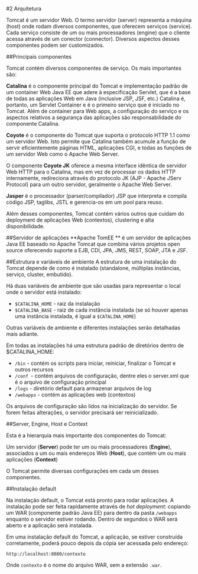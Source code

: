 #2 Arquitetura

Tomcat é um servidor Web. O termo servidor (server) representa a máquina (host) onde rodam diversos componentes, que oferecem serviços (service). Cada serviço consiste de um ou mais processadores (engine) que o cliente acessa através de um conector (connector). Diversos aspectos desses componentes podem ser customizados.

##Principais componentes

Tomcat contém diversos componentes de serviço. Os mais importantes são:

**Catalina** é o componente principal do Tomcat e implementação padrão de um container Web Java EE que adere à especificação Servlet, que é a base de todas as aplicações Web em Java (inclusive JSP, JSF, etc.) Catalina é, portanto, um Servlet Container e é o primeiro serviço que é iniciado no Tomcat. Além de container para Web apps, a configuração do serviço e os aspectos relativos a segurança das aplicações são responsabilidade do componente Catalina.

**Coyote** é o componente do Tomcat que suporta o protocolo HTTP 1.1 como um servidor Web. Isto permite que Catalina também acumule a função de servir eficientemente páginas HTML, aplicações CGI, e todas as funções de um servidor Web como o Apache Web Server. 

O componente **Coyote JK** oferece a mesma interface idêntica de servidor Web HTTP para o Catalina, mas em vez de processar os dados HTTP internamente, redireciona através do protocolo JK (AJP - Apache JServ Protocol) para um outro servidor, geralmente o Apache Web Server.

**Jasper** é o processador (parser/compilador) JSP que interpreta e compila código JSP, taglibs, JSTL e gerencia-os em um pool para reuso.

Além desses componentes, Tomcat contém vários outros que cuidam do deployment de aplicações Web (contextos), clustering e alta disponibilidade.

##Servidor de aplicações
**Apache TomEE ** é um servidor de aplicações Java EE baseado no Apache Tomcat que combina vários projetos open source oferecendo suporte a EJB, CDI, JPA, JMS, REST, SOAP, JTA e JSF.

##Estrutura e variáveis de ambiente
A estrutura de uma instalação do Tomcat depende de como é instalado (standalone, múltiplas instâncias, serviço, cluster, embutido).

Há duas variáveis de ambiente que são usadas para representar o local onde o servidor está instalado:

* `$CATALINA_HOME` - raiz da instalação
* `$CATALINA_BASE` - raiz de cada instância instalada (se só houver apenas uma instância instalada, é igual a `$CATALINA_HOME`)

Outras variáveis de ambiente e diferentes instalações serão detalhadas mais adiante. 

Em todas as instalações há uma estrutura padrão de diretórios dentro de $CATALINA_HOME:

* `/bin` - contém os scripts para iniciar, reiniciar, finalizar o Tomcat e outros recursos
* `/conf `- contém arquivos de configuração, dentre eles o server.xml que é o arquivo de configuração principal
* `/logs` - diretório default para armazenar arquivos de log
* `/webapps` - contém as aplicações web (contextos)

Os arquivos de configuração são lidos na inicialização do servidor. Se forem feitas alterações, o servidor precisará ser reinicializado.

##Server, Engine, Host e Context

Esta é a hierarquia mais importante dos componentes do Tomcat:

Um servidor (**Server**) pode ter
  um ou mais processadores (**Engine**), associados a
    um ou mais endereços Web (**Host**), que contém
      um ou mais aplicações (**Context**)
      
O Tomcat permite diversas configurações em cada um desses componentes.

##Instalação default

Na instalação default, o Tomcat está pronto para rodar aplicações. A instalação pode ser feita rapidamente através de *hot deployment*: copiando um WAR (componente padrão Java EE) para dentro da pasta `/webapps` enquanto o servidor estiver rodando. Dentro de segundos o WAR será aberto e a aplicação será instalada. 

Em uma instalação default do Tomcat, a aplicação, se estiver construída corretamente, poderá pouco depois da cópia ser acessada pelo endereço:

    http://localhost:8080/contexto

Onde `contexto` é o nome do arquivo WAR, sem a extensão `.war`.